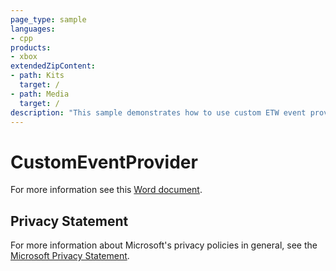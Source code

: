 ```yaml
---
page_type: sample
languages:
- cpp
products:
- xbox
extendedZipContent:
- path: Kits
  target: /
- path: Media
  target: /
description: "This sample demonstrates how to use custom ETW event providers on Xbox One."
---
```


# CustomEventProvider

For more information see this [Word document](https://github.com/microsoft/Xbox-ATG-Samples/blob/master/XDKSamples/System/CustomEventProvider/ReadMe.docx).

## Privacy Statement

For more information about Microsoft's privacy policies in general, see the [Microsoft Privacy Statement](https://privacy.microsoft.com/privacystatement/).
